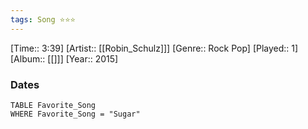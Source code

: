 ```yaml
---
tags: Song ⭐⭐⭐ 
---
```

[Time:: 3:39]
[Artist:: [[Robin_Schulz]]]
[Genre:: Rock Pop]
[Played:: 1]
[Album:: [[]]]
[Year:: 2015]
### Dates
````dataview
TABLE Favorite_Song
WHERE Favorite_Song = "Sugar"
````